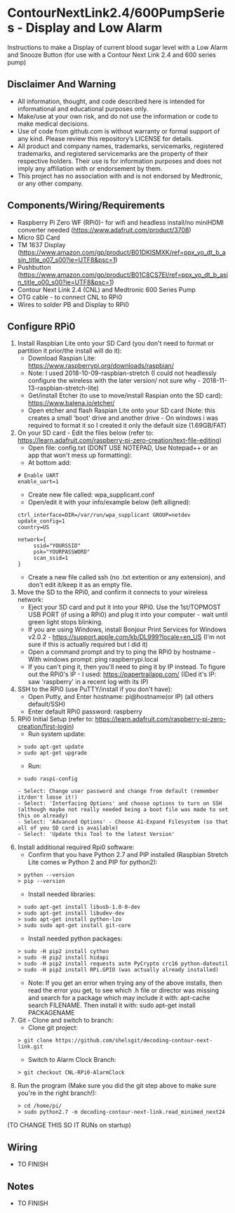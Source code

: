 # ContourNextLink2.4/600PumpSeries - Display and Low Alarm
Instructions to make a Display of current blood sugar level with a Low Alarm and Snooze Button (for use with a Contour Next Link 2.4 and 600 series pump)<br/>

## Disclaimer And Warning
* All information, thought, and code described here is intended for informational and educational purposes only.<br/>
* Make/use at your own risk, and do not use the information or code to make medical decisions.<br/>
* Use of code from github.com is without warranty or formal support of any kind. Please review this repository’s LICENSE for details.<br/>
* All product and company names, trademarks, servicemarks, registered trademarks, and registered servicemarks are the property of their respective holders. Their use is for information purposes and does not imply any affiliation with or endorsement by them.<br/>
* This project has no association with and is not endorsed by Medtronic, or any other company.<br/>

## Components/Wiring/Requirements
* Raspberry Pi Zero WF (RPi0)- for wifi and headless install/no miniHDMI converter needed (https://www.adafruit.com/product/3708) 
* Micro SD Card
* TM 1637 Display (https://www.amazon.com/gp/product/B01DKISMXK/ref=ppx_yo_dt_b_asin_title_o07_s00?ie=UTF8&psc=1)
* Pushbutton (https://www.amazon.com/gp/product/B01C8CS7EI/ref=ppx_yo_dt_b_asin_title_o00_s00?ie=UTF8&psc=1)
* Contour Next Link 2.4 (CNL) and Medtronic 600 Series Pump
* OTG cable - to connect CNL to RPi0
* Wires to solder PB and Display to RPi0

## Configure RPi0
1. Install Raspbian Lite onto your SD Card (you don't need to format or partition it prior/the install will do it):
	* Download Raspian Lite: https://www.raspberrypi.org/downloads/raspbian/
    - Note: I used 2018-10-09-raspbian-stretch (I could not headlessly configure the wireless with the later version/ not sure why - 2018-11-13-raspbian-stretch-lite)
	* Get/install Etcher (to use to move/install Raspian onto the SD card): https://www.balena.io/etcher/
	* Open etcher and flash Raspian Lite onto your SD card (Note: this creates a small 'boot' drive and another drive - On windows i was required to format it so I created it only the default size (1.69GB/FAT)
2. On your SD card - Edit the files below (refer to: https://learn.adafruit.com/raspberry-pi-zero-creation/text-file-editing)
	* Open file: config.txt (DONT USE NOTEPAD, Use Notepad++ or an app that won't mess up formatting):
    - At bottom add:	
    ```
	# Enable UART
    enable_uart=1
	```
	* Create new file called: wpa_supplicant.conf
    - Open/edit it with your info/example below (left alligned):
	```
    ctrl_interface=DIR=/var/run/wpa_supplicant GROUP=netdev
    update_config=1
    country=US
     
    network={
         ssid="YOURSSID"
         psk="YOURPASSWORD"
         scan_ssid=1
    }
	```
	* Create a new file called ssh (no .txt extention or any extension), and don't edit it/keep it as an empty file.
3. Move the SD to the RPi0, and confirm it connects to your wireless network:
	* Eject your SD card and put it into your RPi0.  Use the 1st/TOPMOST USB PORT (if using a RPi0) and plug it into your computer - wait until green light stops blinking.
	* If you are using Windows, install Bonjour Print Services for Windows v2.0.2 - https://support.apple.com/kb/DL999?locale=en_US (I'm not sure if this is actually required but I did it)
	* Open a command prompt and try to ping the RPi0 by hostname - With windows prompt: ping raspberrypi.local
	* If you can't ping it, then you'll need to ping it by IP instead.  To figure out the RPi0's IP - I used: https://papertrailapp.com/ (IDed it's IP: saw 'raspberry' in a recent log with its IP)
4. SSH to the RPi0 (use PuTTY/install if you don't have):
	* Open Putty, and Enter hostname: pi@hostname(or IP) (all others default/SSH)
	* Enter default RPi0 password: raspberry
5. RPi0 Initial Setup (refer to: https://learn.adafruit.com/raspberry-pi-zero-creation/first-login)
	* Run system update:
	```
    > sudo apt-get update
    > sudo apt-get upgrade
	```
	* Run:
  	```
    > sudo raspi-config
	```
       - Select: Change user password and change from default (remember it/don't loose it!)
       - Select: 'Interfacing Options' and choose options to turn on SSH (although maybe not really needed being a boot file was made to set this on already)
       - Select: 'Advanced Options' - Choose A1-Expand Filesystem (so that all of you SD card is available)
       - Select: 'Update this Tool to the latest Version'

6. Install additional required Rpi0 software:
	* Confirm that you have Python 2.7 and PIP installed (Raspbian Stretch Lite comes w Python 2 and PIP for python2):
  	 ```
    > python --version
    > pip --version
	 ```
	* Install needed libraries:
	 ```
    > sudo apt-get install libusb-1.0-0-dev
    > sudo apt-get install libudev-dev
    > sudo apt-get install python-lzo
    > sudo sudo apt-get install git-core
	 ```
	* Install needed python packages:
  	 ```
    > sudo -H pip2 install cython
    > sudo -H pip2 install hidapi
    > sudo -H pip2 install requests astm PyCrypto crc16 python-dateutil
    > sudo -H pip2 install RPi.GPIO (was actually already installed)
	 ```
    - Note: If you get an error when trying any of the above installs, then read the error you get, to see which .h file or director was missing and search for a package which may include it with: apt-cache search FILENAME.  Then install it with: sudo apt-get install PACKAGENAME  
7. Git - Clone and switch to branch:
	* Clone git project:
  	 ```
    > git clone https://github.com/shelsgit/decoding-contour-next-link.git
	 ```
	* Switch to Alarm Clock Branch:
  	 ```
    > git checkout CNL-RPi0-AlarmClock
	 ```
8. Run the program (Make sure you did the git step above to make sure you're in the right branch!):
	 ```
    > cd /home/pi/
    > sudo python2.7 -m decoding-contour-next-link.read_minimed_next24
	 ```
(TO CHANGE THIS SO IT RUNs on startup)
	
## Wiring
* TO FINISH

## Notes
* TO FINISH
